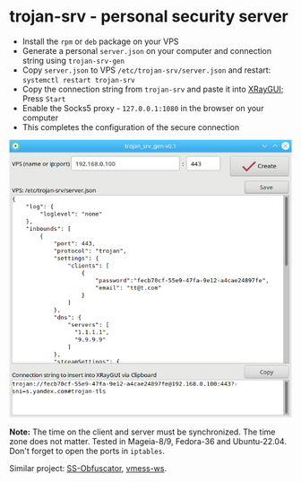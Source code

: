# trojan-srv - personal security server
+ Install the `rpm` or `deb` package on your VPS
+ Generate a personal `server.json` on your computer and connection string using `trojan-srv-gen`
+ Copy `server.json` to VPS `/etc/trojan-srv/server.json` and restart: `systemctl restart trojan-srv`
+ Copy the connection string from `trojan-srv` and paste it into [XRayGUI](https://github.com/AKotov-dev/XRayGUI); Press `Start`
+ Enable the Socks5 proxy - `127.0.0.1:1080` in the browser on your computer
+ This completes the configuration of the secure connection

![](https://raw.githubusercontent.com/AKotov-dev/trojan-srv/main/ScreenShot1.png)

**Note:** The time on the client and server must be synchronized. The time zone does not matter. Tested in Mageia-8/9, Fedora-36 and Ubuntu-22.04. Don't forget to open the ports in `iptables`.  
  
Similar project: [SS-Obfuscator](https://github.com/AKotov-dev/SS-Obfuscator), [vmess-ws](https://github.com/AKotov-dev/vmess-ws).
